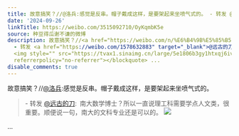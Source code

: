 ```yaml
---
title: 故意搞笑？//@洛兵:感觉是反串。帽子戴成这样，是要架起来坐喷气式的。 - 转发 @远古的刀:&ensp;南大数学博士？所以一直说理工科需要学点人文类，很重要。顺便说...
date: '2024-09-26'
linkTitle: https://weibo.com/3515092710/OyKqmbK5e
source: 种豆得瓜谢不谦的微博
description: 故意搞笑？//<a href="https://weibo.com/n/%E6%B4%9B%E5%85%B5">@洛兵</a>:感觉是反串。帽子戴成这样，是要架起来坐喷气式的。<br><blockquote>
  - 转发 <a href="https://weibo.com/1578632883" target="_blank">@远古的刀</a>: 南大数学博士？所以一直说理工科需要学点人文类，很重要。顺便说一句，南大的文科专业还是可以的。
  <img style="" src="https://tvax1.sinaimg.cn/large/5e1806b3gy1htxqj6iv29j20yi19hqoh.jpg"
  referrerpolicy="no-referrer"></blockquote> ...
disable_comments: true
---
```

故意搞笑？//<a href="https://weibo.com/n/%E6%B4%9B%E5%85%B5">@洛兵</a>:感觉是反串。帽子戴成这样，是要架起来坐喷气式的。<br><blockquote> - 转发 <a href="https://weibo.com/1578632883" target="_blank">@远古的刀</a>: 南大数学博士？所以一直说理工科需要学点人文类，很重要。顺便说一句，南大的文科专业还是可以的。 <img style="" src="https://tvax1.sinaimg.cn/large/5e1806b3gy1htxqj6iv29j20yi19hqoh.jpg" referrerpolicy="no-referrer"></blockquote> ...